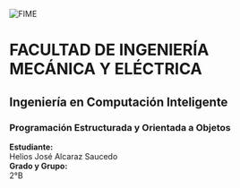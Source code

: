 ![FIME](https://user-images.githubusercontent.com/113320901/190930198-3a6cbc65-bbc3-4fb0-8d18-65a49be47e46.jpg)     


# FACULTAD DE INGENIERÍA MECÁNICA Y ELÉCTRICA
## Ingeniería en Computación Inteligente
### Programación Estructurada y Orientada a Objetos
**Estudiante:**\
Helios José Alcaraz Saucedo\
**Grado y Grupo:** \
2°B
